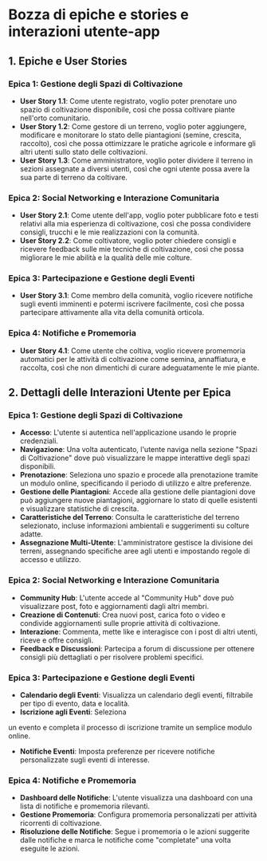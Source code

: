# Bozza di epiche e stories e interazioni utente-app

## 1. Epiche e User Stories

### Epica 1: Gestione degli Spazi di Coltivazione
- **User Story 1.1**: Come utente registrato, voglio poter prenotare uno spazio di coltivazione disponibile, così che possa coltivare piante nell'orto comunitario.
- **User Story 1.2**: Come gestore di un terreno, voglio poter aggiungere, modificare e monitorare lo stato delle piantagioni (semine, crescita, raccolto), così che possa ottimizzare le pratiche agricole e informare gli altri utenti sullo stato delle coltivazioni.
- **User Story 1.3**: Come amministratore, voglio poter dividere il terreno in sezioni assegnate a diversi utenti, così che ogni utente possa avere la sua parte di terreno da coltivare.

### Epica 2: Social Networking e Interazione Comunitaria
- **User Story 2.1**: Come utente dell'app, voglio poter pubblicare foto e testi relativi alla mia esperienza di coltivazione, così che possa condividere consigli, trucchi e le mie realizzazioni con la comunità.
- **User Story 2.2**: Come coltivatore, voglio poter chiedere consigli e ricevere feedback sulle mie tecniche di coltivazione, così che possa migliorare le mie abilità e la qualità delle mie colture.

### Epica 3: Partecipazione e Gestione degli Eventi
- **User Story 3.1**: Come membro della comunità, voglio ricevere notifiche sugli eventi imminenti e potermi iscrivere facilmente, così che possa partecipare attivamente alla vita della comunità orticola.

### Epica 4: Notifiche e Promemoria
- **User Story 4.1**: Come utente che coltiva, voglio ricevere promemoria automatici per le attività di coltivazione come semina, annaffiatura, e raccolta, così che non dimentichi di curare adeguatamente le mie piante.

## 2. Dettagli delle Interazioni Utente per Epica

### Epica 1: Gestione degli Spazi di Coltivazione
- **Accesso**: L'utente si autentica nell'applicazione usando le proprie credenziali.
- **Navigazione**: Una volta autenticato, l'utente naviga nella sezione "Spazi di Coltivazione" dove può visualizzare le mappe interattive degli spazi disponibili.
- **Prenotazione**: Seleziona uno spazio e procede alla prenotazione tramite un modulo online, specificando il periodo di utilizzo e altre preferenze.
- **Gestione delle Piantagioni**: Accede alla gestione delle piantagioni dove può aggiungere nuove piantagioni, aggiornare lo stato di quelle esistenti e visualizzare statistiche di crescita.
- **Caratteristiche del Terreno**: Consulta le caratteristiche del terreno selezionato, incluse informazioni ambientali e suggerimenti su colture adatte.
- **Assegnazione Multi-Utente**: L'amministratore gestisce la divisione dei terreni, assegnando specifiche aree agli utenti e impostando regole di accesso e utilizzo.

### Epica 2: Social Networking e Interazione Comunitaria
- **Community Hub**: L'utente accede al "Community Hub" dove può visualizzare post, foto e aggiornamenti dagli altri membri.
- **Creazione di Contenuti**: Crea nuovi post, carica foto o video e condivide aggiornamenti sulle proprie attività di coltivazione.
- **Interazione**: Commenta, mette like e interagisce con i post di altri utenti, riceve e offre consigli.
- **Feedback e Discussioni**: Partecipa a forum di discussione per ottenere consigli più dettagliati o per risolvere problemi specifici.

### Epica 3: Partecipazione e Gestione degli Eventi
- **Calendario degli Eventi**: Visualizza un calendario degli eventi, filtrabile per tipo di evento, data e località.
- **Iscrizione agli Eventi**: Seleziona

 un evento e completa il processo di iscrizione tramite un semplice modulo online.
- **Notifiche Eventi**: Imposta preferenze per ricevere notifiche personalizzate sugli eventi di interesse.

### Epica 4: Notifiche e Promemoria
- **Dashboard delle Notifiche**: L'utente visualizza una dashboard con una lista di notifiche e promemoria rilevanti.
- **Gestione Promemoria**: Configura promemoria personalizzati per attività ricorrenti di coltivazione.
- **Risoluzione delle Notifiche**: Segue i promemoria o le azioni suggerite dalle notifiche e marca le notifiche come "completate" una volta eseguite le azioni.
